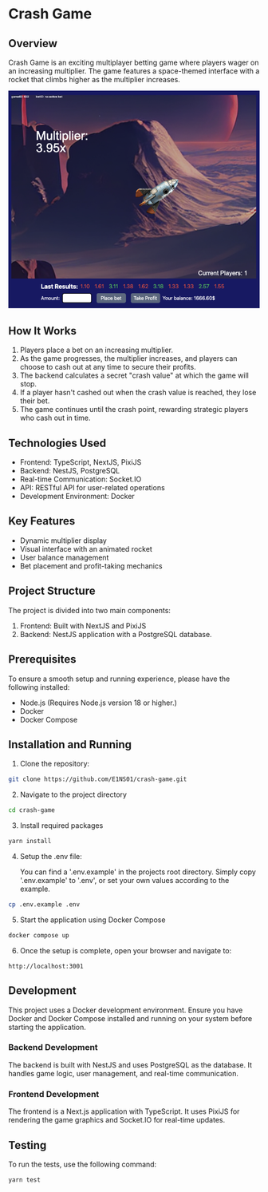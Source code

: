 # Crash Game

## Overview

Crash Game is an exciting multiplayer betting game where players wager on an increasing multiplier. The game features a space-themed interface with a rocket that climbs higher as the multiplier increases.

![Crash Game Screenshot](assets/CrashGameScreenshot.png)

## How It Works

1. Players place a bet on an increasing multiplier.
2. As the game progresses, the multiplier increases, and players can choose to cash out at any time to secure their profits.
3. The backend calculates a secret "crash value" at which the game will stop.
4. If a player hasn't cashed out when the crash value is reached, they lose their bet.
5. The game continues until the crash point, rewarding strategic players who cash out in time.

## Technologies Used

- Frontend: TypeScript, NextJS, PixiJS
- Backend: NestJS, PostgreSQL
- Real-time Communication: Socket.IO
- API: RESTful API for user-related operations
- Development Environment: Docker

## Key Features

- Dynamic multiplier display
- Visual interface with an animated rocket
- User balance management
- Bet placement and profit-taking mechanics

## Project Structure

The project is divided into two main components:

1. Frontend: Built with NextJS and PixiJS
2. Backend: NestJS application with a PostgreSQL database.

## Prerequisites

To ensure a smooth setup and running experience, please have the following installed:

- Node.js (Requires Node.js version 18 or higher.)
- Docker
- Docker Compose

## Installation and Running

1. Clone the repository:

```bash
git clone https://github.com/E1NS01/crash-game.git
```

2. Navigate to the project directory

```bash
cd crash-game
```

3. Install required packages

```bash
yarn install
```

4. Setup the .env file:

   You can find a '.env.example' in the projects root directory. Simply copy '.env.example' to '.env', or set your own values according to the example.

```bash
cp .env.example .env
```

5. Start the application using Docker Compose

```bash
docker compose up
```

6. Once the setup is complete, open your browser and navigate to:

```
http://localhost:3001
```

## Development

This project uses a Docker development environment. Ensure you have Docker and Docker Compose installed and running on your system before starting the application.

### Backend Development

The backend is built with NestJS and uses PostgreSQL as the database. It handles game logic, user management, and real-time communication.

### Frontend Development

The frontend is a Next.js application with TypeScript. It uses PixiJS for rendering the game graphics and Socket.IO for real-time updates.

## Testing

To run the tests, use the following command:

```bash
yarn test
```

